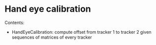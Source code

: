 Hand eye calibration
===============
Contents:
- HandEyeCalibration: compute offset from tracker 1 to tracker 2 given sequences of matrices of every tracker